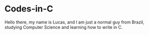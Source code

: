 # Codes-in-C
Hello there, my name is Lucas, and I am just a normal guy from Brazil, studying Computer Science and learning how to write in C.
